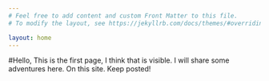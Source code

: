 ```yaml
---
# Feel free to add content and custom Front Matter to this file.
# To modify the layout, see https://jekyllrb.com/docs/themes/#overriding-theme-defaults

layout: home
---
```

#Hello, This is the first page, I think that is visible. I will share some adventures here. On this site. Keep posted!
